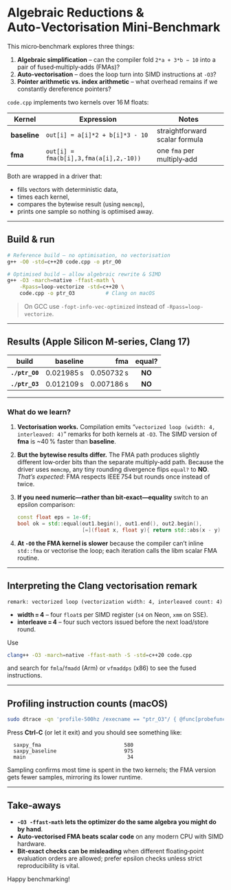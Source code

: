 # Algebraic Reductions & Auto‑Vectorisation Mini‑Benchmark

This micro‑benchmark explores three things:

1. **Algebraic simplification** – can the compiler fold `2*a + 3*b − 10`
   into a pair of fused‑multiply‑adds (FMAs)?
2. **Auto‑vectorisation** – does the loop turn into SIMD instructions at `-O3`?
3. **Pointer arithmetic vs. index arithmetic** – what overhead remains if we
   constantly dereference pointers?

`code.cpp` implements two kernels over 16 M floats:

| Kernel | Expression | Notes |
|--------|------------|-------|
| **baseline** | `out[i] = a[i]*2 + b[i]*3 - 10` | straightforward scalar formula |
| **fma**      | `out[i] = fma(b[i],3,fma(a[i],2,-10))` | one `fma` per multiply‑add |

Both are wrapped in a driver that:

* fills vectors with deterministic data,
* times each kernel,
* compares the bytewise result (using `memcmp`),
* prints one sample so nothing is optimised away.

---

## Build & run

```bash
# Reference build – no optimisation, no vectorisation
g++ -O0 -std=c++20 code.cpp -o ptr_O0

# Optimised build – allow algebraic rewrite & SIMD
g++ -O3 -march=native -ffast-math \
    -Rpass=loop-vectorize -std=c++20 \
    code.cpp -o ptr_O3          # Clang on macOS
````

> On GCC use `-fopt-info-vec-optimized` instead of `-Rpass=loop-vectorize`.

---

## Results (Apple Silicon M‑series, Clang 17)

| build          |   baseline |        fma | equal? |
| -------------- | ---------: | ---------: | :----: |
| **`./ptr_O0`** | 0.021985 s | 0.050732 s | **NO** |
| **`./ptr_O3`** | 0.012109 s | 0.007186 s | **NO** |

---

### What do we learn?

1. **Vectorisation works.**
   Compilation emits “`vectorized loop (width: 4, interleaved: 4)`” remarks for both kernels at `-O3`. The SIMD version of **fma** is \~40 % faster than **baseline**.

2. **But the bytewise results differ.**
   The FMA path produces slightly different low‑order bits than the separate multiply‑add path. Because the driver uses `memcmp`, any tiny rounding divergence flips `equal?` to **NO**.
   *That’s expected*: FMA respects IEEE 754 but rounds once instead of twice.

3. **If you need numeric—rather than bit‑exact—equality**
   switch to an epsilon comparison:

   ```cpp
   const float eps = 1e-6f;
   bool ok = std::equal(out1.begin(), out1.end(), out2.begin(),
                        [=](float x, float y){ return std::abs(x - y) < eps; });
   ```

4. **At `-O0` the FMA kernel is slower**
   because the compiler can’t inline `std::fma` or vectorise the loop; each iteration calls the libm scalar FMA routine.

---

## Interpreting the Clang vectorisation remark

```
remark: vectorized loop (vectorization width: 4, interleaved count: 4)
```

* **width = 4** – four `float`s per SIMD register (`s4` on Neon, `xmm` on SSE).
* **interleave = 4** – four such vectors issued before the next load/store round.

Use

```bash
clang++ -O3 -march=native -ffast-math -S -std=c++20 code.cpp
```

and search for `fmla`/`fmadd` (Arm) or `vfmaddps` (x86) to see the fused instructions.

---

## Profiling instruction counts (macOS)

```bash
sudo dtrace -qn 'profile-500hz /execname == "ptr_O3"/ { @func[probefunc] = count(); }' -c ./ptr_O3
```

Press **Ctrl‑C** (or let it exit) and you should see something like:

```
  saxpy_fma                           580
  saxpy_baseline                      975
  main                                 34
```

Sampling confirms most time is spent in the two kernels; the FMA version gets
fewer samples, mirroring its lower runtime.

---

## Take‑aways

* **`-O3 -ffast-math` lets the optimizer do the same algebra you might do by hand**.
* **Auto‑vectorised FMA beats scalar code** on any modern CPU with SIMD hardware.
* **Bit‑exact checks can be misleading** when different floating‑point evaluation orders are allowed; prefer epsilon checks unless strict reproducibility is vital.

Happy benchmarking!